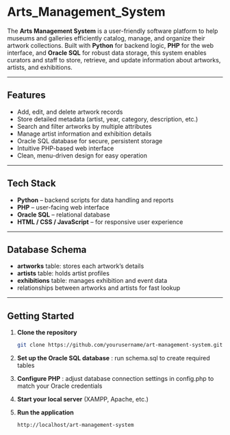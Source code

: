 # Arts_Management_System

The **Arts Management System** is a user-friendly software platform to help museums and galleries efficiently catalog, manage, and organize their artwork collections. Built with **Python** for backend logic, **PHP** for the web interface, and **Oracle SQL** for robust data storage, this system enables curators and staff to store, retrieve, and update information about artworks, artists, and exhibitions.

---

## Features

- Add, edit, and delete artwork records
- Store detailed metadata (artist, year, category, description, etc.)
- Search and filter artworks by multiple attributes
- Manage artist information and exhibition details
- Oracle SQL database for secure, persistent storage
- Intuitive PHP-based web interface
- Clean, menu-driven design for easy operation

---

## Tech Stack

- **Python** – backend scripts for data handling and reports  
- **PHP** – user-facing web interface  
- **Oracle SQL** – relational database  
- **HTML / CSS / JavaScript** – for responsive user experience

---

## Database Schema

- **artworks** table: stores each artwork’s details  
- **artists** table: holds artist profiles  
- **exhibitions** table: manages exhibition and event data  
- relationships between artworks and artists for fast lookup

---

## Getting Started

1. **Clone the repository**  
   ```bash
   git clone https://github.com/yourusername/art-management-system.git

2. **Set up the Oracle SQL database** : run schema.sql to create required tables

3. **Configure PHP** : adjust database connection settings in config.php to match your Oracle credentials

4. **Start your local server** (XAMPP, Apache, etc.)

5. **Run the application**
    ```bash
    http://localhost/art-management-system


